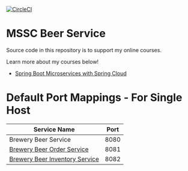 [![CircleCI](https://circleci.com/gh/PardeepOne/mssc-beer-service/tree/following_the_tutorial.svg?style=svg)](https://circleci.com/gh/PardeepOne/mssc-beer-service/tree/following_the_tutorial)
# MSSC Beer Service

Source code in this repository is to support my online courses.

Learn more about my courses below!
* [Spring Boot Microservices with Spring Cloud](https://www.udemy.com/spring-boot-microservices-with-spring-cloud-beginner-to-guru/?couponCode=GIT_HUB2)

# Default Port Mappings - For Single Host
| Service Name | Port | 
| --------| -----|
| Brewery Beer Service | 8080 |
| [Brewery Beer Order Service](https://github.com/PardeepOne/mssc-beer-order-service) | 8081 |
| [Brewery Beer Inventory Service](https://github.com/PardeepOne/mssc-beer-inventory-service) | 8082 |